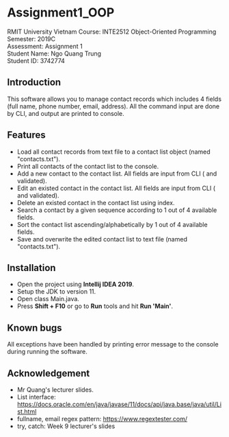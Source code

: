 # Assignment1_OOP

RMIT University Vietnam Course: INTE2512 Object-Oriented Programming </br>
Semester: 2019C </br>
Assessment: Assignment 1 </br>
Student Name: Ngo Quang Trung </br>
Student ID: 3742774 </br>

## Introduction
This software allows you to manage contact records which includes 4 fields (full name, phone number, email, address). All the command input are done by CLI, and output are printed to console.

## Features
* Load all contact records from text file to a contact list object (named "contacts.txt").
* Print all contacts of the contact list to the console.
* Add a new contact to the contact list. All fields are input from CLI ( and validated). 
* Edit an existed contact in the contact list.  All fields are input from CLI ( and validated).
* Delete an existed contact in the contact list using index.
* Search a contact by a given sequence according to 1 out of 4 available fields.
* Sort the contact list ascending/alphabetically by 1 out of 4 available fields.
* Save and overwrite the edited contact list to text file (named "contacts.txt").

## Installation
* Open the project using **Intellij IDEA 2019**.
* Setup the JDK to version 11.
* Open class Main.java.
* Press **Shift + F10** or go to **Run** tools and hit **Run  'Main'**.

## Known bugs
All exceptions have been handled by printing error message to the console during running the software.

## Acknowledgement
* Mr Quang's lecturer slides.
* List interface: https://docs.oracle.com/en/java/javase/11/docs/api/java.base/java/util/List.html
* fullname, email regex pattern: https://www.regextester.com/
* try, catch: Week 9 lecturer's slides